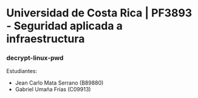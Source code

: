 # Universidad de Costa Rica | PF3893 - Seguridad aplicada a infraestructura
### decrypt-linux-pwd
Estudiantes: 
- Jean Carlo Mata Serrano (B89880)
- Gabriel Umaña Frías (C09913)
